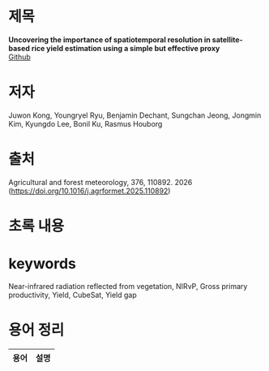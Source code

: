 # 제목
<b>Uncovering the importance of spatiotemporal resolution in satellite-based rice yield estimation using a simple but effective proxy</b>
<br>
[Github](#)

# 저자
Juwon Kong, Youngryel Ryu, Benjamin Dechant, Sungchan Jeong, Jongmin Kim, Kyungdo Lee, Bonil Ku, Rasmus Houborg

# 출처
Agricultural and forest meteorology, 376, 110892. 2026 (https://doi.org/10.1016/j.agrformet.2025.110892)

# 초록 내용


# keywords
Near-infrared radiation reflected  from vegetation, NIRvP, Gross primary productivity, Yield, CubeSat, Yield gap
<br>

# 용어 정리
|용어|설명|
|:-:|:-|
